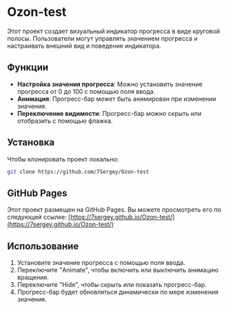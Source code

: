 # Ozon-test

Этот проект создает визуальный индикатор прогресса в виде круговой полосы. Пользователи могут управлять значением прогресса и настраивать внешний вид и поведение индикатора.

## Функции

- **Настройка значения прогресса**: Можно установить значение прогресса от 0 до 100 с помощью поля ввода.
- **Анимация**: Прогресс-бар может быть анимирован при изменении значения.
- **Переключение видимости**: Прогресс-бар можно скрыть или отобразить с помощью флажка.

## Установка

Чтобы клонировать проект локально:

```bash
git clone https://github.com/7Sergey/Ozon-test
```

## GitHub Pages

Этот проект размещен на GitHub Pages. Вы можете просмотреть его по следующей ссылке:
[https://7sergey.github.io/Ozon-test/](https://7sergey.github.io/Ozon-test/)

## Использование

1. Установите значение прогресса с помощью поля ввода.
2. Переключите "Animate", чтобы включить или выключить анимацию вращения.
3. Переключите "Hide", чтобы скрыть или показать прогресс-бар.
4. Прогресс-бар будет обновляться динамически по мере изменения значения.
